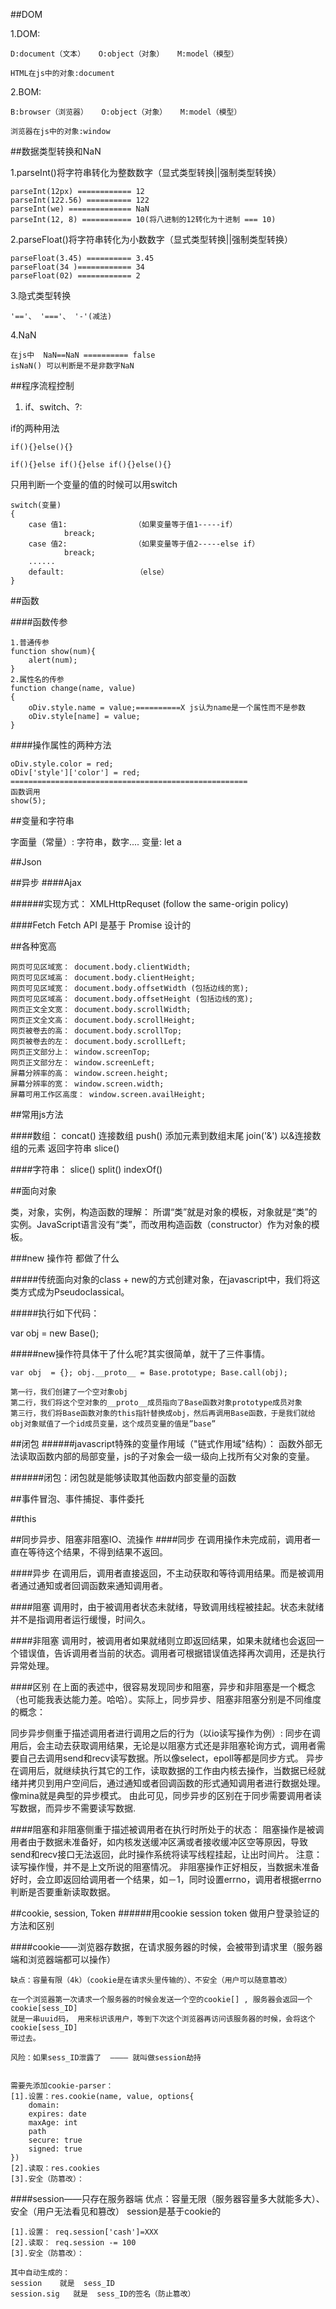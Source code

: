 ##DOM

1.DOM:

    D:document（文本）   O:object（对象）   M:model（模型）
    
    HTML在js中的对象:document
    
2.BOM:

    B:browser（浏览器）   O:object（对象）   M:model（模型）
    
    浏览器在js中的对象:window
    
##数据类型转换和NaN

1.parseInt()将字符串转化为整数数字（显式类型转换||强制类型转换）


    parseInt(12px) ============ 12
    parseInt(122.56) ========== 122
    parseInt(we) ============== NaN
    parseInt(12, 8) =========== 10(将八进制的12转化为十进制 === 10)
    
2.parseFloat()将字符串转化为小数数字（显式类型转换||强制类型转换）


    parseFloat(3.45) ========== 3.45
    parseFloat(34 )============ 34
    parseFloat(02) ============ 2
    
    
3.隐式类型转换

    '=='、 '==='、 '-'(减法)
    
4.NaN

    在js中  NaN==NaN ========== false
    isNaN() 可以判断是不是非数字NaN
    
    
##程序流程控制

1. if、switch、?:

if的两种用法

    if(){}else(){}
    
    if(){}else if(){}else if(){}else(){}
    
只用判断一个变量的值的时候可以用switch

    switch(变量)
    {
        case 值1:               （如果变量等于值1-----if）
                breack;
        case 值2:               （如果变量等于值2-----else if）
                breack;
        ......
        default:                （else）
    }
    
    
##函数

####函数传参

    1.普通传参
    function show(num){
        alert(num);
    }
    2.属性名的传参
    function change(name, value)
    {
        oDiv.style.name = value;==========X js认为name是一个属性而不是参数
        oDiv.style[name] = value;
    }
    
####操作属性的两种方法

    oDiv.style.color = red;
    oDiv['style']['color'] = red;
    =====================================================
    函数调用
    show(5);
    
    
##变量和字符串

字面量（常量）: 字符串，数字....
变量: let a
    

##Json


##异步
####Ajax

######实现方式：
XMLHttpRequset          (follow the same-origin policy)

####Fetch
Fetch API 是基于 Promise 设计的



    
    

##各种宽高

    网页可见区域宽： document.body.clientWidth;
    网页可见区域高： document.body.clientHeight;
    网页可见区域宽： document.body.offsetWidth (包括边线的宽);
    网页可见区域高： document.body.offsetHeight (包括边线的宽);
    网页正文全文宽： document.body.scrollWidth;
    网页正文全文高： document.body.scrollHeight;
    网页被卷去的高： document.body.scrollTop;
    网页被卷去的左： document.body.scrollLeft;
    网页正文部分上： window.screenTop;
    网页正文部分左： window.screenLeft;
    屏幕分辨率的高： window.screen.height;
    屏幕分辨率的宽： window.screen.width;
    屏幕可用工作区高度： window.screen.availHeight;


##常用js方法

####数组：
    concat()    连接数组
    push()      添加元素到数组末尾
    join('&')   以&连接数组的元素 返回字符串
    slice()

####字符串：
    slice()
    split()
    indexOf()




##面向对象

类，对象，实例，构造函数的理解：
所谓“类”就是对象的模板，对象就是“类”的实例。JavaScript语言没有“类”，而改用构造函数（constructor）作为对象的模板。

###new 操作符 都做了什么

#####传统面向对象的class + new的方式创建对象，在javascript中，我们将这类方式成为Pseudoclassical。

#####执行如下代码：

  var obj = new Base();  

#####new操作符具体干了什么呢?其实很简单，就干了三件事情。

    var obj  = {}; obj.__proto__ = Base.prototype; Base.call(obj);  

    第一行，我们创建了一个空对象obj
    第二行，我们将这个空对象的__proto__成员指向了Base函数对象prototype成员对象
    第三行，我们将Base函数对象的this指针替换成obj，然后再调用Base函数，于是我们就给obj对象赋值了一个id成员变量，这个成员变量的值是”base”

##闭包
######javascript特殊的变量作用域（"链式作用域"结构）： 函数外部无法读取函数内部的局部变量，js的子对象会一级一级向上找所有父对象的变量。


######闭包：闭包就是能够读取其他函数内部变量的函数


##事件冒泡、事件捕捉、事件委托

##this



##同步异步、阻塞非阻塞IO、流操作
####同步
在调用操作未完成前，调用者一直在等待这个结果，不得到结果不返回。

####异步
在调用后，调用者直接返回，不主动获取和等待调用结果。而是被调用者通过通知或者回调函数来通知调用者。

####阻塞
调用时，由于被调用者状态未就绪，导致调用线程被挂起。状态未就绪并不是指调用者运行缓慢，时间久。

####非阻塞
调用时，被调用者如果就绪则立即返回结果，如果未就绪也会返回一个错误值，告诉调用者当前的状态。调用者可根据错误值选择再次调用，还是执行异常处理。

####区别
在上面的表述中，很容易发现同步和阻塞，异步和非阻塞是一个概念（也可能我表达能力差。哈哈）。实际上，同步异步、阻塞非阻塞分别是不同维度的概念：

同步异步侧重于描述调用者进行调用之后的行为（以io读写操作为例）:
同步在调用后，会主动去获取调用结果，无论是以阻塞方式还是非阻塞轮询方式，调用者需要自己去调用send和recv读写数据。所以像select，epoll等都是同步方式。 
异步在调用后，就继续执行其它的工作，读取数据的工作由内核去操作，当数据已经就绪并拷贝到用户空间后，通过通知或者回调函数的形式通知调用者进行数据处理。像mina就是典型的异步模式。 
由此可见，同步异步的区别在于同步需要调用者读写数据，而异步不需要读写数据.

####阻塞和非阻塞侧重于描述被调用者在执行时所处于的状态：
阻塞操作是被调用者由于数据未准备好，如内核发送缓冲区满或者接收缓冲区空等原因，导致send和recv接口无法返回，此时操作系统将读写线程挂起，让出时间片。 
注意：读写操作慢，并不是上文所说的阻塞情况。 
非阻塞操作正好相反，当数据未准备好时，会立即返回给调用者一个结果，如－1，同时设置errno，调用者根据errno判断是否要重新读取数据。



##cookie, session, Token
######用cookie session token 做用户登录验证的方法和区别

####cookie——浏览器存数据，在请求服务器的时候，会被带到请求里（服务器端和浏览器端都可以操作）

    缺点：容量有限（4k）（cookie是在请求头里传输的）、不安全（用户可以随意篡改）

    在一个浏览器第一次请求一个服务器的时候会发送一个空的cookie[] , 服务器会返回一个cookie[sess_ID] 
    就是一串uuid码， 用来标识该用户，等到下次这个浏览器再访问该服务器的时候，会将这个cookie[sess_ID]
    带过去。

    风险：如果sess_ID泄露了  ———— 就叫做session劫持

    
    需要先添加cookie-parser：
    [1].设置：res.cookie(name, value, options{
        domain:
        expires: date
        maxAge: int
        path
        secure: true
        signed: true
    })
    [2].读取：res.cookies
    [3].安全（防篡改）：

####session——只存在服务器端
    优点：容量无限（服务器容量多大就能多大）、安全（用户无法看见和篡改）
    session是基于cookie的

    [1].设置： req.session['cash']=XXX
    [2].读取： req.session -= 100
    [3].安全（防篡改）：

    其中自动生成的：
    session    就是  sess_ID
    session.sig   就是  sess_ID的签名（防止篡改）